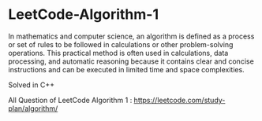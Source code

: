 # LeetCode-Algorithm-1

In mathematics and computer science, an algorithm is defined as a process or set of rules to be followed in calculations or other problem-solving operations. This practical method is often used in calculations, data processing, and automatic reasoning because it contains clear and concise instructions and can be executed in limited time and space complexities.

Solved in C++

All Question of LeetCode Algorithm 1 : https://leetcode.com/study-plan/algorithm/
